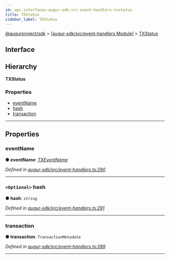 ```yaml
---
id: api-interfaces-augur-sdk-src-event-handlers-txstatus
title: TXStatus
sidebar_label: TXStatus
---
```


[@augurproject/sdk](api-readme.md) > [[augur-sdk/src/event-handlers Module]](api-modules-augur-sdk-src-event-handlers-module.md) > [TXStatus](api-interfaces-augur-sdk-src-event-handlers-txstatus.md)

## Interface

## Hierarchy

**TXStatus**

### Properties

* [eventName](api-interfaces-augur-sdk-src-event-handlers-txstatus.md#eventname)
* [hash](api-interfaces-augur-sdk-src-event-handlers-txstatus.md#hash)
* [transaction](api-interfaces-augur-sdk-src-event-handlers-txstatus.md#transaction)

---

## Properties

<a id="eventname"></a>

###  eventName

**● eventName**: *[TXEventName](api-enums-augur-sdk-src-constants-txeventname.md)*

*Defined in [augur-sdk/src/event-handlers.ts:290](https://github.com/AugurProject/augur/blob/1e1466f1d3/packages/augur-sdk/src/event-handlers.ts#L290)*

___
<a id="hash"></a>

### `<Optional>` hash

**● hash**: *`string`*

*Defined in [augur-sdk/src/event-handlers.ts:291](https://github.com/AugurProject/augur/blob/1e1466f1d3/packages/augur-sdk/src/event-handlers.ts#L291)*

___
<a id="transaction"></a>

###  transaction

**● transaction**: *`TransactionMetadata`*

*Defined in [augur-sdk/src/event-handlers.ts:289](https://github.com/AugurProject/augur/blob/1e1466f1d3/packages/augur-sdk/src/event-handlers.ts#L289)*

___

